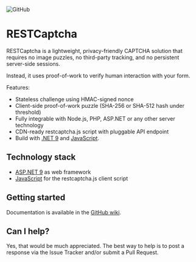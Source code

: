 ![GitHub](https://img.shields.io/github/license/openpotato/restcaptcha)

# RESTCaptcha

RESTCaptcha is a lightweight, privacy-friendly CAPTCHA solution that requires no image puzzles, no third-party tracking, and no persistent server-side sessions.

Instead, it uses proof-of-work to verify human interaction with your form.

Features:

+ Stateless challenge using HMAC-signed nonce
+ Client-side proof-of-work puzzle (SHA-256 or SHA-512 hash under threshold)
+ Fully integrable with Node.js, PHP, ASP.NET or any other server technology
+ CDN-ready restcaptcha.js script with pluggable API endpoint
+ Build with [.NET 9](https://dotnet.microsoft.com/) and [JavaScript](https://developer.mozilla.org/docs/Web/JavaScript).

## Technology stack

+ [ASP.NET 9](https://dotnet.microsoft.com/apps/aspnet) as web framework
+ [JavaScript](https://developer.mozilla.org/docs/Web/JavaScript) for the restcaptcha.js client script

## Getting started 

Documentation is available in the [GitHub wiki](https://github.com/openpotato/restcaptcha/wiki).

## Can I help?

Yes, that would be much appreciated. The best way to help is to post a response via the Issue Tracker and/or submit a Pull Request.
